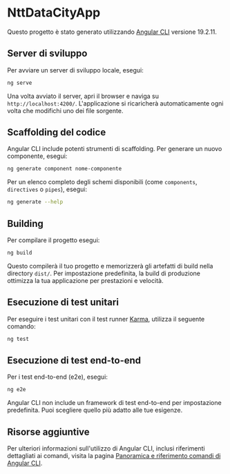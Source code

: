 # NttDataCityApp

Questo progetto è stato generato utilizzando [Angular CLI](https://github.com/angular/angular-cli) versione 19.2.11.

## Server di sviluppo

Per avviare un server di sviluppo locale, esegui:

```bash
ng serve
```

Una volta avviato il server, apri il browser e naviga su `http://localhost:4200/`. L'applicazione si ricaricherà automaticamente ogni volta che modifichi uno dei file sorgente.

## Scaffolding del codice

Angular CLI include potenti strumenti di scaffolding. Per generare un nuovo componente, esegui:

```bash
ng generate component nome-componente
```

Per un elenco completo degli schemi disponibili (come `components`, `directives` o `pipes`), esegui:

```bash
ng generate --help
```

## Building

Per compilare il progetto esegui:

```bash
ng build
```

Questo compilerà il tuo progetto e memorizzerà gli artefatti di build nella directory `dist/`. Per impostazione predefinita, la build di produzione ottimizza la tua applicazione per prestazioni e velocità.

## Esecuzione di test unitari

Per eseguire i test unitari con il test runner [Karma](https://karma-runner.github.io), utilizza il seguente comando:

```bash
ng test
```

## Esecuzione di test end-to-end

Per i test end-to-end (e2e), esegui:

```bash
ng e2e
```

Angular CLI non include un framework di test end-to-end per impostazione predefinita. Puoi scegliere quello più adatto alle tue esigenze.

## Risorse aggiuntive

Per ulteriori informazioni sull'utilizzo di Angular CLI, inclusi riferimenti dettagliati ai comandi, visita la pagina [Panoramica e riferimento comandi di Angular CLI](https://angular.dev/tools/cli).
